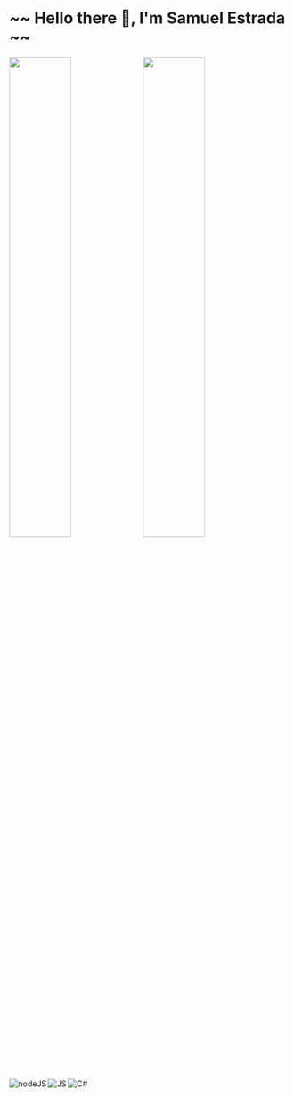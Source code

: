 # ~~ Hello there 👋, I'm Samuel Estrada ~~

<img align="left" width="47%" src="https://github-readme-stats.vercel.app/api?username=SRESamuel&show_icons=true&theme=dark" />

<img align="left" width="47%" src="https://github-readme-stats.vercel.app/api/top-langs/?username=SRESamuel&layout=compact" />


<img align="left" alt="nodeJS" src="https://img.shields.io/badge/node.js-6DA55F?style=for-the-badge&logo=node.js&logoColor=white"/>

<img align="left" alt="JS" src="https://img.shields.io/badge/javascript-%23323330.svg?style=for-the-badge&logo=javascript&logoColor=%23F7DF1E"/>

<img align="left" alt="C#" src="https://img.shields.io/badge/c%23-%23239120.svg?style=for-the-badge&logo=c-sharp&logoColor=white"/>



